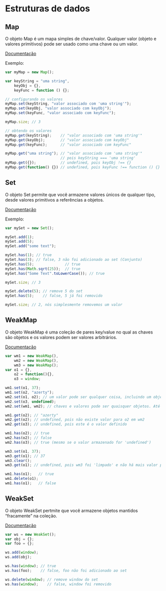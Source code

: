 # Estruturas de dados
## Map
O objeto Map é um mapa simples de chave/valor. Qualquer valor (objeto e valores primitivos) pode ser usado como uma chave ou um valor.

[Documentação](https://developer.mozilla.org/pt-BR/docs/Web/JavaScript/Reference/Global_Objects/Map)

Exemplo:

```javascript
var myMap = new Map();

var keyString = "uma string",
    keyObj = {},
    keyFunc = function () {};

// configurando os valores
myMap.set(keyString, "valor associado com 'uma string'");
myMap.set(keyObj, "valor associado com keyObj");
myMap.set(keyFunc, "valor associado com keyFunc");

myMap.size; // 3

// obtendo os valores
myMap.get(keyString);    // "valor associado com 'uma string'"
myMap.get(keyObj);       // "valor associado com keyObj"
myMap.get(keyFunc);      // "valor associado com keyFunc"

myMap.get("uma string"); // "valor associado com 'uma string'"
                         // pois keyString === 'uma string'
myMap.get({});           // undefined, pois keyObj !== {}
myMap.get(function() {}) // undefined, pois keyFunc !== function () {}
```

## Set

O objeto Set permite que você armazene valores únicos de qualquer tipo, desde valores primitivos a referências a objetos.

[Documentação](https://developer.mozilla.org/pt-BR/docs/Web/JavaScript/Reference/Global_Objects/Set)

Exemplo:

```javascript
var mySet = new Set();

mySet.add(1);
mySet.add(5);
mySet.add("some text");

mySet.has(1); // true
mySet.has(3); // false, 3 não foi adicionado ao set (Conjunto)
mySet.has(5);              // true
mySet.has(Math.sqrt(25));  // true
mySet.has("Some Text".toLowerCase()); // true

mySet.size; // 3

mySet.delete(5); // remove 5 do set
mySet.has(5);    // false, 5 já foi removido

mySet.size; // 2, nós simplesmente removemos um valor
```

## WeakMap

O objeto WeakMap é uma coleção de pares key/value no qual as chaves são objetos e os valores podem ser valores arbitrários.

[Documentação](https://developer.mozilla.org/pt-BR/docs/Web/JavaScript/Reference/Global_Objects/WeakMap)

```javascript
var wm1 = new WeakMap(),
    wm2 = new WeakMap(),
    wm3 = new WeakMap();
var o1 = {},
    o2 = function(){},
    o3 = window;

wm1.set(o1, 37);
wm1.set(o2, "azerty");
wm2.set(o1, o2); // um valor pode ser qualquer coisa, incluindo um objeto or uma função
wm2.set(o3, undefined);
wm2.set(wm1, wm2); // chaves e valores pode ser quaisquer objetos. Até mesmo WeakMaps! :O

wm1.get(o2); // "azerty"
wm2.get(o2); // undefined, pois não existe valor para o2 em wm2 
wm2.get(o3); // undefined, pois este é o valor definido

wm1.has(o2); // true
wm2.has(o2); // false
wm2.has(o3); // true (mesmo se o valor armazenado for 'undefined')

wm3.set(o1, 37);
wm3.get(o1); // 37
wm3.clear();
wm3.get(o1); // undefined, pois wm3 foi 'limpado' e não há mais valor para o1.

wm1.has(o1);   // true
wm1.delete(o1);
wm1.has(o1);   // false
```

## WeakSet

O objeto WeakSet pertmite que você armazene objetos mantidos “fracamente” na coleção.

[Documentação](https://developer.mozilla.org/pt-BR/docs/Web/JavaScript/Reference/Global_Objects/WeakSet)

```javascript
var ws = new WeakSet();
var obj = {};
var foo = {};

ws.add(window);
ws.add(obj);

ws.has(window); // true
ws.has(foo);    // false, foo não foi adicionado ao set

ws.delete(window); // remove window do set 
ws.has(window);    // false, window foi removido
```